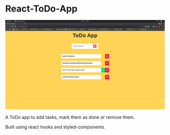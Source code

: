 # React-ToDo-App

![Todo app Image](TodoApp.png)

A ToDo app to add tasks, mark them as done or remove them.

Built using react hooks and styled-components.
